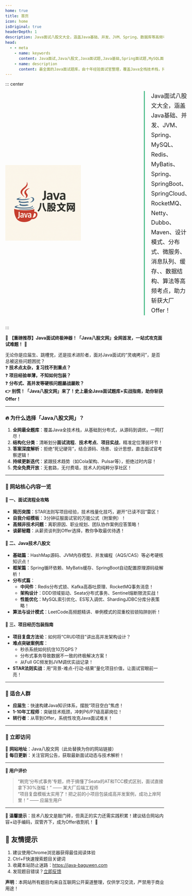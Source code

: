 ```yaml
---
home: true
title: 首页
icon: home
isOriginal: true
headerDepth: 1
description: Java面试八股文大全，涵盖Java基础、并发、JVM、Spring、数据库等高频考点，助力斩获大厂Offer！
head:
  - - meta
    - name: keywords
      content: Java面试,Java八股文,Java面试题,Java基础,Spring面试题,MySQL面试题,Redis面试题,JVM面试题
    - name: description
      content: 最全面的Java面试题库，由十年经验面试官整理，覆盖Java全栈技术栈，持续更新互联网大厂真题解析。
---
```


::: center
<div style="display: flex; align-items: center; gap: 40px; margin-bottom: 30px;">
  <!-- 图片左侧容器 -->
  <div style="flex: 0 0 400px;">
    <a>
      <img src="./img/javaLogo.png" width="60%" alt="Java八股文网">
    </a>
  </div>

  <!-- 文字右侧容器 -->
  <div style="flex: 1;">
    <p style="font-size: 1.3em; line-height: 1.7; margin: 0; padding-left: 20px; border-left: 3px solid #42b983;">
      Java面试八股文大全，涵盖Java基础、并发、JVM、Spring、MySQL、Redis、MyBatis、Spring、SpringBoot、SpringCloud、RocketMQ、Netty、Dubbo、Maven、设计模式、分布式、微服务、消息队列、缓存、、数据结构、算法等高频考点，助力斩获大厂Offer！
    </p>
  </div>
</div>

:::

🌟 **【重磅推荐】Java面试终极神器！「Java八股文网」全网首发，一站式攻克面试难题！** 🌟

无论你是应届生、跳槽党，还是技术进阶者，面对Java面试的“灵魂拷问”，是否总被这些问题困扰？  
❓ **技术点太杂，复习找不到重点？**  
❓ **项目经验单薄，不知如何包装？**  
❓ **分布式、高并发等硬核问题屡战屡败？**  
**👉 别慌！「Java八股文网」来了！史上最全Java面试题库+实战指南，助你斩获Offer！**

---

### **🔥 为什么选择「Java八股文网」？**
1. **全网最全题库**：覆盖Java全技术栈，从基础到分布式，从源码到调优，一网打尽！
2. **结构化分类**：清晰划分**面试流程**、**技术考点**、**项目实战**，精准定位薄弱环节！
3. **答案深度解析**：拒绝“死记硬背”，结合源码、场景、设计思想，直击面试官考察逻辑！
4. **持续更新迭代**：紧跟技术趋势（如Cola架构、Pulsar等），拒绝过时内容！
5. **完全免费开放**：无套路，无付费墙，技术人的纯粹分享社区！

---

### **🚀 网站核心内容一览**

#### **📌 一、面试流程全攻略**
- **简历突围**：STAR法则写项目经验，技术栈量化技巧，避开“已读不回”雷区！
- **自我介绍模板**：3分钟征服面试官的万能公式（附案例）！
- **高频非技术问题**：离职原因、职业规划、团队协作案例应答策略！
- **谈薪秘籍**：从薪资谈判到Offer选择，教你争取最优待遇！

#### **📌 二、Java技术八股文**
- **基础篇**：HashMap源码、JVM内存模型、并发编程（AQS/CAS）等必考硬核知识点！
- **框架篇**：Spring循环依赖、MyBatis缓存、SpringBoot自动配置原理源码级解析！
- **分布式篇**：
  - **中间件**：Redis分布式锁、Kafka高吞吐原理、RocketMQ事务消息！
  - **架构设计**：DDD领域驱动、Seata分布式事务、Sentinel熔断限流实战！
  - **性能优化**：MySQL索引优化、ES写入调优、ShardingJDBC分库分表策略！
- **算法与设计模式**：LeetCode高频题精讲、单例模式的双重校验锁陷阱剖析！

#### **📌 三、项目经历包装指南**
- **项目复盘方法论**：如何将“CRUD项目”讲出高并发架构设计？
- **难点突破案例库**：
  - 秒杀系统如何抗住10万QPS？
  - 分布式事务导致数据不一致的终极解决方案！
  - 从Full GC频发到JVM调优实战记录！
- **STAR法则实战**：用“背景-难点-行动-结果”量化项目价值，让面试官眼前一亮！

---


### **🎯 适合人群**
- **应届生**：快速构建Java知识体系，摆脱“项目空白”焦虑！
- **1-10年工程师**：突破技术瓶颈，冲刺P6/P7级高薪岗位！
- **转行者**：从零到Offer，系统性攻克Java面试难关！

---

### **📢 立即访问**
🔗 **网站地址**：Java八股文网（此处替换为你的网站链接）  
📅 **每日更新**：关注官网公告，获取最新面试动态与技术解析！

---

**💬 用户评价**
> “刷完‘分布式事务’专题，终于搞懂了Seata的AT和TCC模式区别，面试直接拿下30%涨幅！” —— 某大厂后端工程师  
> “项目复盘模板太实用了！把之前的小项目包装成高并发案例，成功上岸阿里！” —— 应届生用户

---

**📌 温馨提示**：技术八股文是敲门砖，但真正的实力还需实践积累！建议结合网站内容+动手编码，双管齐下，成为Offer收割机！ 🚀


## 📌 友情提示

1. 建议使用Chrome浏览器获得最佳阅读体验
2. Ctrl+F快速搜索题目关键词
3. 收藏本站防止迷路：<https://java-baguwen.com>
4. 发现题目错误？[立即反馈](mailto:contact@java-baguwen.com)

**声明**：本网站所有题目均来自互联网公开渠道整理，仅供学习交流，严禁用于商业用途！
